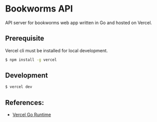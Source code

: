 Bookworms API
=============

API server for bookworms web app written in Go and hosted on Vercel.

## Prerequisite

Vercel cli must be installed for local development.

```bash
$ npm install -g vercel
```

## Development

```bash
$ vercel dev
```

## References:

- [Vercel Go Runtime](https://vercel.com/docs/runtimes#official-runtimes/go)
